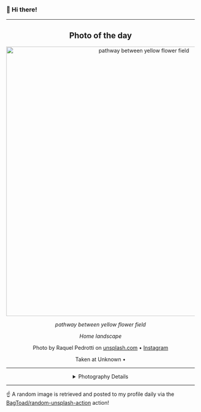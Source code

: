 ### 👋 Hi there!

----
<div align="center">

## Photo of the day
  
  <a href="https://unsplash.com/photos/pathway-between-yellow-flower-field-hB-Vwbyxr9U"><img width="720" src="https://images.unsplash.com/photo-1534030665069-90e016e995e5?crop=entropy&cs=tinysrgb&fit=max&fm=jpg&ixid=M3w1NTI0NDl8MHwxfHJhbmRvbXx8fHx8fHx8fDE3MTM1MDY0MzN8&ixlib=rb-4.0.3&q=80&w=1080" alt="pathway between yellow flower field"></a>
  
  <em>pathway between yellow flower field</em>
  
  <em>Home landscape</em>

  Photo by Raquel Pedrotti on [unsplash.com](https://unsplash.com/) • [Instagram](https://instagram.com/raquelflosspedrotti)
  
  Taken at Unknown • 
  
  ---
  
<details>
<summary>Photography Details</summary>
  
| Parameter     | Value |
| ------------- | ----- |
| Camera Model  | Canon EOS REBEL T5 |
| Exposure Time | 1/250 |
| Aperture      | 10.0 |
| Focal Length  | 18.0 |
| ISO           | 100 |
| Location      | Unknown (null) |
| Coordinates   | Latitude null, Longitude null |

### Map

Map unavailable

</details>

</div>

----

☝️ A random image is retrieved and posted to my profile daily via the [BagToad/random-unsplash-action](https://github.com/BagToad/random-unsplash-action) action!
